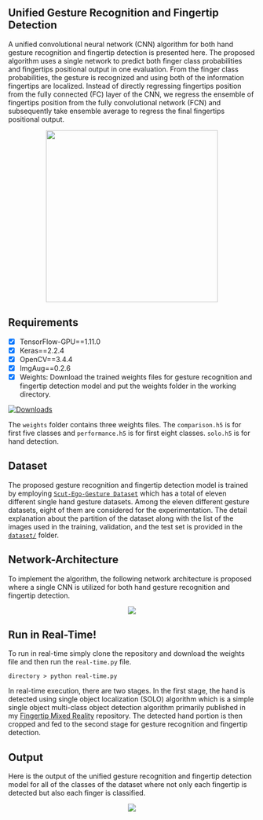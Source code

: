 ## Unified Gesture Recognition and Fingertip Detection
A unified convolutional neural network (CNN) algorithm for both hand gesture recognition and fingertip detection is
presented here. The proposed algorithm uses a single network to predict both finger class probabilities and fingertips positional 
output in one evaluation. From the finger class probabilities, the gesture is recognized and using both of the
information fingertips are localized. Instead of directly regressing fingertips position from the fully connected (FC) layer of the 
CNN, we regress the ensemble of fingertips position from the fully convolutional network (FCN) and subsequently take ensemble 
average to regress the final fingertips positional output.

<p align="center">
  <img src="data/unified.gif" width="350">
</p>

## Requirements
- [x] TensorFlow-GPU==1.11.0
- [x] Keras==2.2.4
- [x] OpenCV==3.4.4
- [x] ImgAug==0.2.6
- [x] Weights: Download the trained weights files for gesture recognition and fingertip detection model and put the weights folder in the working directory. 

[![Downloads](https://img.shields.io/badge/download-weights-green.svg?style=popout-flat&logo=mega)](https://mega.nz/#F!y9dBAKiK!gDd8AZCax2IIUGo4W4ixUw)

The ```weights``` folder contains three weights files. The ```comparison.h5``` is for first five classes and ```performance.h5``` 
is for first eight classes. ```solo.h5``` is for hand detection.

## Dataset
The proposed gesture recognition and fingertip detection model is trained by employing [```Scut-Ego-Gesture Dataset```](http://www.hcii-lab.net/data/SCUTEgoGesture/index.htm) which has a total of eleven different
single hand gesture datasets. Among the eleven different gesture datasets, eight of them are considered for the experimentation. 
The detail explanation about the partition of the dataset along with the list of the images used in the training, validation, and 
the test set is provided in the 
[```dataset/```](https://github.com/MahmudulAlam/Unified-Gesture-and-Fingertip-Detection/tree/master/dataset#dataset-description) 
folder.

## Network-Architecture 
To implement the algorithm, the following network architecture is proposed where a single CNN is utilized for both hand gesture recognition and fingertip detection. 

<p align="center">
  <img src="https://user-images.githubusercontent.com/37298971/60171959-82fbc880-982d-11e9-8c66-ee0109c5368d.jpg">
</p>

## Run in Real-Time!
To run in real-time simply clone the repository and download the weights file and then run the ```real-time.py``` file. 
```
directory > python real-time.py
```
In real-time execution, there are two stages. In the first stage, the hand is detected using single object localization (SOLO) algorithm 
which is a simple single object multi-class object detection algorithm primarily published in my [Fingertip Mixed Reality](https://github.com/MahmudulAlam/Fingertip-Mixed-Reality) repository. The detected hand portion is then cropped and fed to the second stage for gesture recognition and fingertip detection. 

## Output
Here is the output of the unified gesture recognition and fingertip detection model for all of the classes of the dataset where 
not only each fingertip is detected but also each finger is classified.

<p align="center">
  <img src="https://user-images.githubusercontent.com/37298971/60171964-85f6b900-982d-11e9-8f20-af40be2172f8.jpg">
</p>
